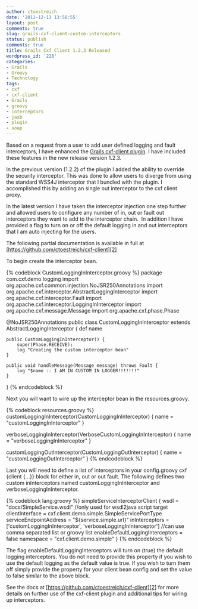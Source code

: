 ```yaml
---
author: ctoestreich
date: '2011-12-13 13:58:55'
layout: post
comments: true
slug: grails-cxf-client-custom-interceptors
status: publish
comments: true
title: Grails Cxf Client 1.2.3 Released
wordpress_id: '228'
categories:
- Grails
- Groovy
- Technology
tags:
- cxf
- cxf-client
- Grails
- groovy
- interceptors
- jaxb
- plugin
- soap
---
```


Based on a request from a user to add user defined logging and fault
interceptors, I have enhanced the [Grails cxf-client plugin][1]. I have
included these features in the new release version 1.2.3.

In the previous version (1.2.2) of the plugin I added the ability to override
the security interceptor. This was done to allow users to diverge from using
the standard WSS4J interceptor that I bundled with the plugin. I accomplished
this by adding an single out interceptor to the cxf client proxy.

<!--more-->

In the latest version I have taken the interceptor injection one step further
and allowed users to configure any number of in, out or fault out interceptors
they want to add to the interceptor chain.  In addition I have provided a flag
to turn on or off the default logging in and out interceptors that I am auto
injecting for the users.

The following partial documentation is available in full at
[https://github.com/ctoestreich/cxf-client][2]

To begin create the interceptor bean.

{% codeblock CustomLoggingInInterceptor.groovy %}
package com.cxf.demo.logging
import org.apache.cxf.common.injection.NoJSR250Annotations
import org.apache.cxf.interceptor.AbstractLoggingInterceptor
import org.apache.cxf.interceptor.Fault
import org.apache.cxf.interceptor.LoggingInInterceptor
import org.apache.cxf.message.Message
import org.apache.cxf.phase.Phase

@NoJSR250Annotations
public class CustomLoggingInInterceptor extends AbstractLoggingInterceptor
{
    def name
        
    public CustomLoggingInInterceptor() {
        super(Phase.RECEIVE);
        log "Creating the custom interceptor bean"
    }

    public void handleMessage(Message message) throws Fault {
        log "$name :: I AM IN CUSTOM IN LOGGER!!!!!!!"
    }
}
{% endcodeblock %}

Next you will want to wire up the interceptor bean in the resources.groovy.

{% codeblock resources.groovy %}
customLoggingInInterceptor(CustomLoggingInInterceptor) {
    name = "customLoggingInInterceptor"
}

verboseLoggingInInterceptor(VerboseCustomLoggingInInterceptor) {
    name = "verboseLoggingInInterceptor"
}

customLoggingOutInterceptor(CustomLoggingOutInterceptor) {
    name = "customLoggingOutInterceptor"
}
{% endcodeblock %}

Last you will need to define a list of interceptors in your config.groovy cxf
{client {...}} block for either in, out or out fault. The following defines
two custom inInterceptors named customLoggingInInterceptor and
verboseLoggingInInterceptor.

{% codeblock lang:groovy %}
simpleServiceInterceptorClient {
    wsdl = "docs/SimpleService.wsdl" //only used for wsdl2java script target
    clientInterface = cxf.client.demo.simple.SimpleServicePortType
    serviceEndpointAddress = "${service.simple.url}"
    inInterceptors = ['customLoggingInInterceptor', 'verboseLoggingInInterceptor'] //can use comma separated list or groovy list
    enableDefaultLoggingInterceptors = false
    namespace = "cxf.client.demo.simple"
}
{% endcodeblock %}

The flag enableDefaultLoggingInterceptors will turn on (true) the default
logging interceptors. You do not need to provide this property if you wish to
use the default logging as the default value is true. If you wish to turn
them off simply provide the property for your client bean config and set the
value to false similar to the above block.

See the docs at [https://github.com/ctoestreich/cxf-client][2] for more
details on further use of the cxf-client plugin and additional tips for wiring
up interceptors.

   [1]: http://www.grails.org/plugin/cxf-client (Grails Cxf Client Plugin)

   [2]: https://github.com/ctoestreich/cxf-client

